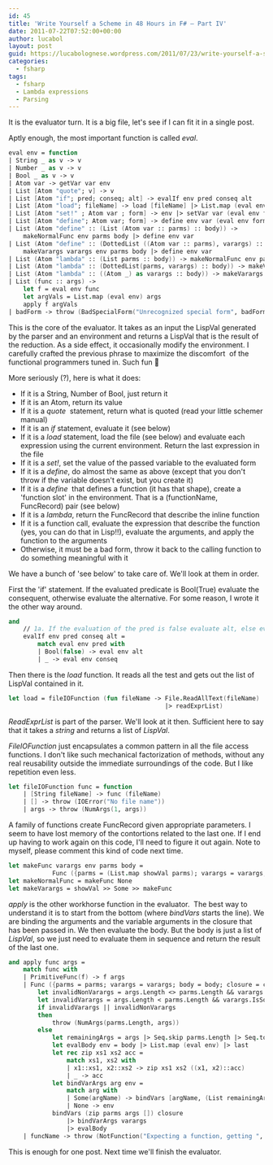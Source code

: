 ```yaml
---
id: 45
title: 'Write Yourself a Scheme in 48 Hours in F# – Part IV'
date: 2011-07-22T07:52:00+00:00
author: lucabol
layout: post
guid: https://lucabolognese.wordpress.com/2011/07/23/write-yourself-a-scheme-in-48-hours-part-iv/
categories:
  - fsharp
tags:
  - fsharp
  - Lambda expressions
  - Parsing
---
```

It is the evaluator turn. It is a big file, let's see if I can fit it in a single post.

Aptly enough, the most important function is called _eval_.

```fsharp
eval env = function
| String _ as v -> v
| Number _ as v -> v
| Bool _ as v -> v
| Atom var -> getVar var env
| List [Atom "quote"; v] -> v
| List [Atom "if"; pred; conseq; alt] -> evalIf env pred conseq alt
| List [Atom "load"; fileName] -> load [fileName] |> List.map (eval env) |> last
| List [Atom "set!" ; Atom var ; form] -> env |> setVar var (eval env form)
| List [Atom "define"; Atom var; form] -> define env var (eval env form)
| List (Atom "define" :: (List (Atom var :: parms) :: body)) ->
    makeNormalFunc env parms body |> define env var
| List (Atom "define" :: (DottedList ((Atom var :: parms), varargs) :: body)) ->
    makeVarargs varargs env parms body |> define env var
| List (Atom "lambda" :: (List parms :: body)) -> makeNormalFunc env parms body
| List (Atom "lambda" :: (DottedList(parms, varargs) :: body)) -> makeVarargs varargs env parms body
| List (Atom "lambda" :: ((Atom _) as varargs :: body)) -> makeVarargs varargs env [] body
| List (func :: args) ->
    let f = eval env func
    let argVals = List.map (eval env) args
    apply f argVals
| badForm -> throw (BadSpecialForm("Unrecognized special form", badForm))
```

This is the core of the evaluator. It takes as an input the LispVal generated by the parser and an environment and returns a LispVal that is the result of the reduction. As a side effect, it occasionally modify the environment. I carefully crafted the previous phrase to maximize the discomfort&#160; of the functional programmers tuned in. Such fun 🙂

More seriously (?), here is what it does:

  * If it is a String, Number of Bool, just return it 
  * If it is an Atom, return its value 
  * If it is a _quote_&#160; statement, return what is quoted (read your little schemer manual) 
  * If it is an _if_ statement, evaluate it (see below) 
  * If it is a _load_ statement, load the file (see below) and evaluate each expression using the current environment. Return the last expression in the file 
  * If it is a _set!_, set the value of the passed variable to the evaluated form 
  * If it is a _define_, do almost the same as above (except that you don't throw if the variable doesn't exist, but you create it) 
  * If it is a _define_&#160; that defines a function (it has that shape), create a 'function slot' in the environment. That is a (functionName,&#160; FuncRecord) pair (see below) 
  * If it is a _lambda_, return the FuncRecord that describe the inline function 
  * If it is a function call, evaluate the expression that describe the function (yes, you can do that in Lisp!!), evaluate the arguments, and apply the function to the arguments 
  * Otherwise, it must be a bad form, throw it back to the calling function to do something meaningful with it 

We have a bunch of 'see below' to take care of. We'll look at them in order.

First the 'if' statement. If the evaluated predicate is Bool(True) evaluate the consequent, otherwise evaluate the alternative. For some reason, I wrote it the other way around.

```fsharp
and
    // 1a. If the evaluation of the pred is false evaluate alt, else evaluate cons
    evalIf env pred conseq alt =
        match eval env pred with
        | Bool(false) -> eval env alt
        | _ -> eval env conseq
```

Then there is the _load_ function. It reads all the test and gets out the list of LispVal contained in it.

```fsharp
let load = fileIOFunction (fun fileName -> File.ReadAllText(fileName)
                                           |> readExprList)
```

_ReadExprList_ is part of the parser. We'll look at it then. Sufficient here to say that it takes a _string_ and returns a list of _LispVal_.

_FileIOFunction_ just encapsulates a common pattern in all the file access functions. I don't like such mechanical factorization of methods, without any real reusability outside the immediate surroundings of the code. But I like repetition even less.

```fsharp
let fileIOFunction func = function
    | [String fileName] -> func (fileName)
    | [] -> throw (IOError("No file name"))
    | args -> throw (NumArgs(1, args))
```

A family of functions create FuncRecord given appropriate parameters. I seem to have lost memory of the contortions related to the last one. If I end up having to work again on this code, I'll need to figure it out again. Note to myself, please comment this kind of code next time.

```fsharp
let makeFunc varargs env parms body =
            Func ({parms = (List.map showVal parms); varargs = varargs; body = body; closure = env})
let makeNormalFunc = makeFunc None
let makeVarargs = showVal >> Some >> makeFunc
```

_apply_ is the other workhorse function in the evaluator.&#160; The best way to understand it is to start from the bottom (where _bindVars_ starts the line). We are binding the arguments and the variable arguments in the closure that has been passed in. We then evaluate the body. But the body is just a list of _LispVal_, so we just need to evaluate them in sequence and return the result of the last one.

```fsharp
and apply func args =
    match func with
    | PrimitiveFunc(f) -> f args
    | Func ({parms = parms; varargs = varargs; body = body; closure = closure}) ->
        let invalidNonVarargs = args.Length <> parms.Length && varargs.IsNone
        let invalidVarargs = args.Length < parms.Length && varargs.IsSome
        if invalidVarargs || invalidNonVarargs
        then
            throw (NumArgs(parms.Length, args))
        else
            let remainingArgs = args |> Seq.skip parms.Length |> Seq.toList
            let evalBody env = body |> List.map (eval env) |> last
            let rec zip xs1 xs2 acc =
                match xs1, xs2 with
                | x1::xs1, x2::xs2 -> zip xs1 xs2 ((x1, x2)::acc)
                | _ -> acc
            let bindVarArgs arg env =
                match arg with
                | Some(argName) -> bindVars [argName, (List remainingArgs)] env
                | None -> env
            bindVars (zip parms args []) closure
                |> bindVarArgs varargs
                |> evalBody
    | funcName -> throw (NotFunction("Expecting a function, getting ", showVal funcName))
```

This is enough for one post. Next time we'll finish the evaluator.
